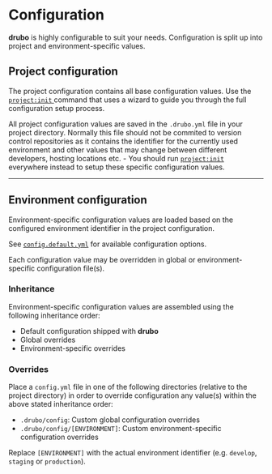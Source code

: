 # Configuration

**drubo** is highly configurable to suit your needs. Configuration is split up 
into project and environment-specific values.

## Project configuration

The project configuration contains all base configuration values. Use the
[ ```project:init``` ][command.project.init] command that uses a wizard to guide
you through the full configuration setup process.

All project configuration values are saved in the ```.drubo.yml``` file in your
project directory. Normally this file should not be commited to version control 
repositories as it contains the identifier for the currently used environment and
other values that may change between different developers, hosting locations 
etc. - You should run [ ```project:init``` ][command.project.init] everywhere
instead to setup these specific configuration values.

---

## Environment configuration

Environment-specific configuration values are loaded based on the configured
environment identifier in the project configuration.

See [```config.default.yml```][config] for available configuration options.

Each configuration value may be overridden in global or environment-specific 
configuration file(s).

### Inheritance

Environment-specific configuration values are assembled using the following 
inheritance order:

* Default configuration shipped with **drubo**
* Global overrides
* Environment-specific overrides

### Overrides

Place a ```config.yml``` file in one of the following directories (relative to 
the project directory) in order to override configuration any value(s) within 
the above stated inheritance order:

* ```.drubo/config```: Custom global configuration overrides
* ```.drubo/config/[ENVIRONMENT]```: Custom environment-specific configuration 
overrides 

Replace ```[ENVIRONMENT]``` with the actual environment identifier (e.g. 
```develop```, ```staging``` or ```production```).

[command.project.init]: commands.md#projectinit
[config]: ../config.default.yml
